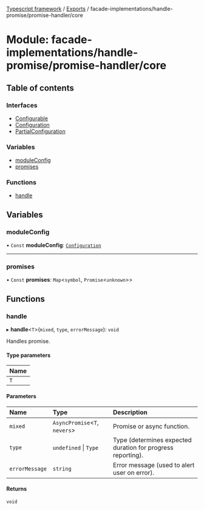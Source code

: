 [Typescript framework](../index.md) / [Exports](../modules.md) / facade-implementations/handle-promise/promise-handler/core

# Module: facade-implementations/handle-promise/promise-handler/core

## Table of contents

### Interfaces

- [Configurable](../interfaces/facade_implementations_handle_promise_promise_handler_core.Configurable.md)
- [Configuration](../interfaces/facade_implementations_handle_promise_promise_handler_core.Configuration.md)
- [PartialConfiguration](../interfaces/facade_implementations_handle_promise_promise_handler_core.PartialConfiguration.md)

### Variables

- [moduleConfig](facade_implementations_handle_promise_promise_handler_core.md#moduleconfig)
- [promises](facade_implementations_handle_promise_promise_handler_core.md#promises)

### Functions

- [handle](facade_implementations_handle_promise_promise_handler_core.md#handle)

## Variables

### moduleConfig

• `Const` **moduleConfig**: [`Configuration`](../interfaces/facade_implementations_handle_promise_promise_handler_core.Configuration.md)

___

### promises

• `Const` **promises**: `Map`<`symbol`, `Promise`<`unknown`\>\>

## Functions

### handle

▸ **handle**<`T`\>(`mixed`, `type`, `errorMessage`): `void`

Handles promise.

#### Type parameters

| Name |
| :------ |
| `T` |

#### Parameters

| Name | Type | Description |
| :------ | :------ | :------ |
| `mixed` | `AsyncPromise`<`T`, `nevers`\> | Promise or async function. |
| `type` | `undefined` \| `Type` | Type (determines expected duration for progress reporting). |
| `errorMessage` | `string` | Error message (used to alert user on error). |

#### Returns

`void`
